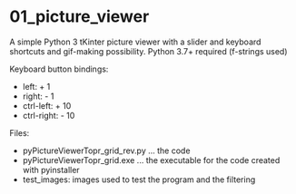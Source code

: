 # 01_picture_viewer
A simple Python 3 tKinter picture viewer with a slider and keyboard shortcuts and gif-making possibility.
Python 3.7+ required (f-strings used)

Keyboard button bindings:
 - left:  + 1
 - right: - 1
 - ctrl-left:  + 10
 - ctrl-right: - 10

Files:
 - pyPictureViewerTopr_grid_rev.py ... the code
 - pyPictureViewerTopr_grid.exe ... the executable for the code created with pyinstaller
 - test_images: images used to test the program and the filtering
